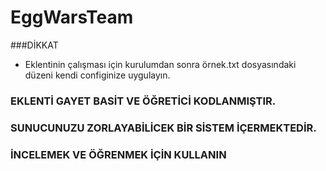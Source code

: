 # EggWarsTeam

###DİKKAT
- Eklentinin çalışması için kurulumdan sonra örnek.txt dosyasındaki düzeni kendi configinize uygulayın.

### EKLENTİ GAYET BASİT VE ÖĞRETİCİ KODLANMIŞTIR.

### SUNUCUNUZU ZORLAYABİLİCEK BİR SİSTEM İÇERMEKTEDİR.

### İNCELEMEK VE ÖĞRENMEK İÇİN KULLANIN
